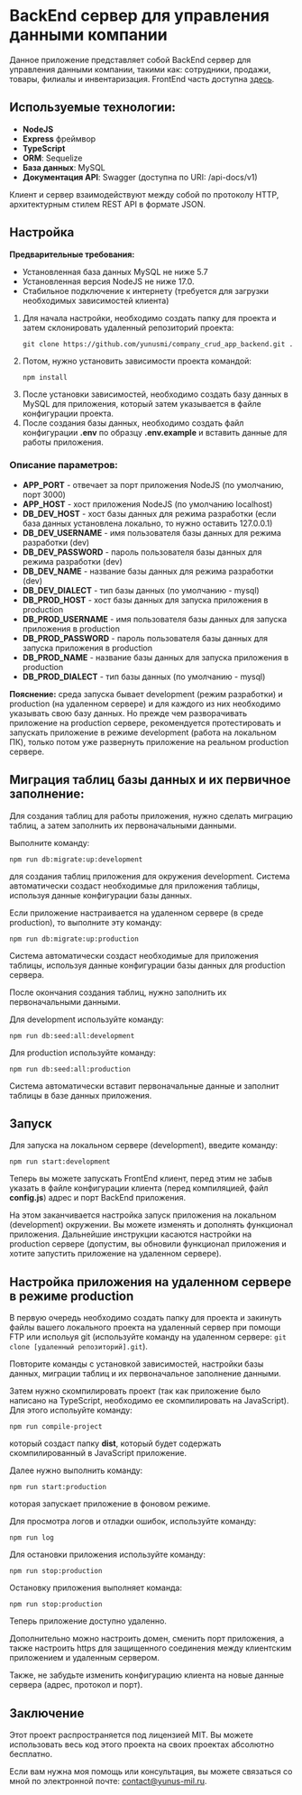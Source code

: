 <h1>BackEnd сервер для управления данными компании</h1>

<p>Данное приложение представляет собой BackEnd сервер для управления данными компании, такими как: сотрудники, продажи, товары, филиалы и инвентаризация. FrontEnd часть доступна <a href="https://github.com/yunusmi/company_crud_app_front_end/blob/master/README_RU.md">здесь</a>.</p>

<h2>Используемые технологии:</h2>
<ul>
  <li><strong>NodeJS</strong></li>
  <li><strong>Express</strong>  фреймвор</li>
  <li><strong>TypeScript</strong></li>
  <li><strong>ORM</strong>: Sequelize</li>
  <li><strong>База данных</strong>: MySQL</li>
  <li><strong>Документация API</strong>: Swagger (доступна по URI: /api-docs/v1)</li>
</ul>

<p>Клиент и сервер взаимодействуют между собой по протоколу HTTP, архитектурным стилем REST API в формате JSON.</p>

<h2>Настройка</h2>

<p><strong>Предварительные требования:</strong></p>
<ul>
  <li>Установленная база данных MySQL не ниже 5.7</li>
  <li>Установленная версия NodeJS не ниже 17.0.</li>
  <li>Стабильное подключение к интернету (требуется для загрузки необходимых зависимостей клиента)</li>
</ul>

<ol>
  <li>Для начала настройки, необходимо создать папку для проекта и затем склонировать удаленный репозиторий проекта:
    <pre><code>git clone https://github.com/yunusmi/company_crud_app_backend.git .</code></pre>
    </li>
  <li>Потом, нужно установить зависимости проекта командой: 
  <pre><code>npm install</code></pre>
  </li>
  <li>После установки зависимостей, необходимо создать базу данных в MySQL для приложения, который затем указывается в файле конфигурации проекта.</li>
  <li>После создания базы данных, необходимо создать файл конфигурации <b>.env</b> по образцу <b>.env.example</b> и вставить данные для работы приложения.</li>
</ol>

<h3>Описание параметров:</h3>
<ul>
  <li><strong>APP_PORT</strong> - отвечает за порт приложения NodeJS (по умолчанию, порт 3000)</li>
  <li><strong>APP_HOST</strong> - хост приложения NodeJS (по умолчанию localhost)</li>

  <li><strong>DB_DEV_HOST</strong> - хост базы данных для режима разработки (если база данных установлена локально, то нужно оставить 127.0.0.1)</li>
  <li><strong>DB_DEV_USERNAME</strong> - имя пользователя базы данных для режима разработки (dev)</li>
  <li><strong>DB_DEV_PASSWORD</strong> - пароль пользователя базы данных для режима разработки (dev)</li>
  <li><strong>DB_DEV_NAME</strong> - название базы данных для режима разработки (dev)</li>
  <li><strong>DB_DEV_DIALECT</strong> - тип базы данных (по умолчанию - mysql)</li>

  <li><strong>DB_PROD_HOST</strong> - хост базы данных для запуска приложения в production</li>
  <li><strong>DB_PROD_USERNAME</strong> - имя пользователя базы данных для запуска приложения в production</li>
  <li><strong>DB_PROD_PASSWORD</strong> - пароль пользователя базы данных для запуска приложения в production</li>
  <li><strong>DB_PROD_NAME</strong> - название базы данных для запуска приложения в production</li>
  <li><strong>DB_PROD_DIALECT</strong> - тип базы данных (по умолчанию - mysql)</li>
</ul>

<p><b>Пояснение:</b> среда запуска бывает development (режим разработки) и production (на удаленном сервере) и для каждого из них необходимо указывать свою базу данных. Но прежде чем разворачивать приложение на production сервере, рекомендуется протестировать и запускать приложение в режиме development (работа на локальном ПК), только потом уже развернуть приложение на реальном production сервере.</p>

<h2>Миграция таблиц базы данных и их первичное заполнение:</h2>

<p>Для создания таблиц для работы приложения, нужно сделать миграцию таблиц, а затем заполнить их первоначальными данными.</p>

<p>Выполните команду:</p>

<pre><code>npm run db:migrate:up:development</code></pre>

<p>для создания таблиц приложения для окружения development. Система автоматически создаст необходимые для приложения таблицы, используя данные конфигурации базы данных.</p>

<p>Если приложение настраивается на удаленном сервере (в среде production), то выполните эту команду:</p>

<pre><code>npm run db:migrate:up:production</code></pre>

<p>Система автоматически создаст необходимые для приложения таблицы, используя данные конфигурации базы данных для production сервера.</p>

<p>После окончания создания таблиц, нужно заполнить их первоначальными данными.</p>

<p>Для development используйте команду:</p>

<pre><code>npm run db:seed:all:development</code></pre>

<p>Для production используйте команду:</p>

<pre><code>npm run db:seed:all:production</code></pre>

<p>Система автоматически вставит первоначальные данные и заполнит таблицы в базе данных приложения.</p>

<h2>Запуск</h2>

<p>Для запуска на локальном сервере (development), введите команду:</p>

<pre><code>npm run start:development</code></pre>

<p>Теперь вы можете запускать FrontEnd клиент, перед этим не забыв указать в файле конфигурации клиента (перед компиляцией, файл <b>config.js</b>) адрес и порт BackEnd приложения.</p>

<p>На этом заканчивается настройка запуск приложения на локальном (development) окружении. Вы можете изменять и дополнять функционал приложения. Дальнейшие инструкции касаются настройки на production сервере (допустим, вы обновили функционал приложения и хотите запустить приложение на удаленном сервере).</p>

<h2>Настройка приложения на удаленном сервере в режиме production</h2>

<p>В первую очередь необходимо создать папку для проекта и закинуть файлы вашего локального проекта на удаленный сервер при помощи FTP или испольуя git (используйте команду на удаленном сервере: <code>git clone [удаленный репозиторий].git</code>).</p>

<p>Повторите команды с установкой зависимостей, настройки базы данных, миграции таблиц и их первоначальное заполнение данными.</p>

<p>Затем нужно скомпилировать проект (так как приложение было написано на TypeScript, необходимо ее скомпилировать на JavaScript). Для этого испольуйте команду:</p>

<pre><code>npm run compile-project</code></pre>

<p>который создаст папку <b>dist</b>, который будет содержать скомпилированный в JavaScript приложение.</p>

<p>Далее нужно выполнить команду:</p>

<pre><code>npm run start:production</code></pre>

<p>которая запускает приложение в фоновом режиме.</p>

<p>Для просмотра логов и отладки ошибок, используйте команду:</p>

<pre><code>npm run log</code></pre>

<p>Для остановки приложения используйте команду:</p>

<pre><code>npm run stop:production</code></pre>

<p>Остановку приложения выполняет команда:</p>

<pre><code>npm run stop:production</code></pre>

<p>Теперь приложение доступно удаленно.</p>

<p>Дополнительно можно настроить домен, сменить порт приложения, а также настроить https для защищенного соединения между клиентским приложением и удаленным сервером.</p>

<p>Также, не забудьте изменить конфигурацию клиента на новые данные сервера (адрес, протокол и порт).</p>

<h2>Заключение</h2>

<p>Этот проект распространяется под лицензией MIT. Вы можете использовать весь код этого проекта на своих проектах абсолютно бесплатно.</p>

<p>Если вам нужна моя помощь или консультация, вы можете связаться со мной по электронной почте: <a href="mailto:contact@yunus-mil.ru">contact@yunus-mil.ru</a>.</p>
